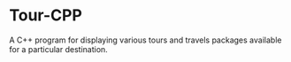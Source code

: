 # Tour-CPP
A C++ program for displaying various tours and travels packages available for a particular destination.

